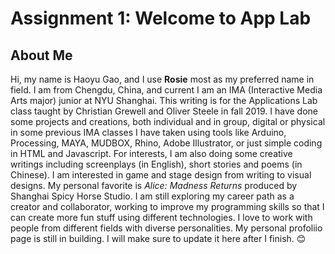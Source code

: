# Assignment 1: Welcome to App Lab
## About Me

Hi, my name is Haoyu Gao, and I use **Rosie** most as my preferred name in field.
I am from Chengdu, China, and current I am an IMA (Interactive Media Arts major) junior at NYU Shanghai. This writing is for the Applications Lab class taught by Christian Grewell and Oliver Steele in fall 2019.
I have done some projects and creations, both individual and in group, digital or physical in some previous IMA classes I have taken using tools like Arduino, Processing, MAYA, MUDBOX, Rhino, Adobe Illustrator, or just simple coding in HTML and Javascript. For interests, I am also doing some creative writings including screenplays (in English), short stories and poems (in Chinese). 
I am interested in game and stage design from writing to visual designs. My personal favorite is *Alice: Madness Returns* produced by Shanghai Spicy Horse Studio. I am still exploring my career path as a creator and collaborator, working to improve my programming skills so that I can create more fun stuff using different technologies. I love to work with people from different fields with diverse personalities.
My personal profoliio page is still in building. I will make sure to update it here after I finish. :blush:
